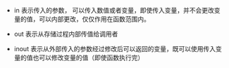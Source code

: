 - in 表示传入的参数， 可以传入数值或者变量，即使传入变量，并不会更改变量的值，可以内部更改，仅仅作用在函数范围内。

- out 表示从存储过程内部传值给调用者

- inout 表示从外部传入的参数经过修改后可以返回的变量，既可以使用传入变量的值也可以修改变量的值（即使函数执行完）

